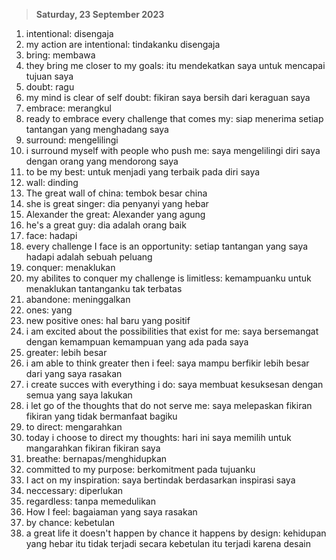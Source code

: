 > **Saturday, 23 September 2023**
<ol type="1">
    <li>intentional: disengaja</li>
    <li>my action are intentional: tindakanku disengaja</li>
    <li>bring: membawa</li>
    <li>they bring me closer to my goals: itu mendekatkan saya untuk mencapai tujuan saya</li>
    <li>doubt: ragu</li>
    <li>my mind is clear of self doubt: fikiran saya bersih dari keraguan saya</li>
    <li>embrace: merangkul</li>
    <li>ready to embrace every challenge that comes my: siap menerima setiap tantangan yang menghadang saya</li>
    <li>surround: mengelilingi</li>
    <li>i surround myself with people who push me: saya mengelilingi diri saya dengan orang yang mendorong saya</li>
    <li>to be my best: untuk menjadi yang terbaik pada diri saya</li>
    <li>wall: dinding</li>
    <li>The great wall of china: tembok besar china</li>
    <li>she is great singer: dia penyanyi yang hebar</li>
    <li>Alexander the great: Alexander yang agung</li>
    <li>he's a great guy: dia adalah orang baik</li>
    <li>face: hadapi</li>
    <li>every challenge I face is an opportunity: setiap tantangan yang saya hadapi adalah sebuah peluang</li>
    <li>conquer: menaklukan</li>
    <li>my abilites to conquer my challenge is limitless: kemampuanku untuk menaklukan tantanganku tak terbatas</li>
    <li>abandone: meninggalkan</li>
    <li>ones: yang</li>
    <li>new positive ones: hal baru yang positif</li>
    <li>i am excited about the possibilities that exist for me: saya bersemangat dengan kemampuan kemampuan yang ada pada saya</li>
    <li>greater: lebih besar</li>
    <li>i am able to think greater then i feel: saya  mampu berfikir lebih besar dari yang saya rasakan</li>
    <li>i create succes with everything i do: saya membuat kesuksesan dengan semua yang saya lakukan</li>
    <li>i let go of the thoughts that do not serve me: saya melepaskan fikiran fikiran yang tidak bermanfaat bagiku</li>
    <li>to direct: mengarahkan</li>
    <li>today i choose to direct my thoughts: hari ini saya memilih untuk mangarahkan fikiran fikiran saya</li>
    <li>breathe: bernapas/menghidupkan</li>
    <li>committed to my purpose: berkomitment pada tujuanku</li>
    <li>I act on my inspiration: saya bertindak berdasarkan inspirasi saya</li>
    <li>neccessary: diperlukan</li>
    <li>regardless: tanpa memedulikan</li>
    <li>How I feel: bagaiaman yang saya rasakan</li>
    <li>by chance: kebetulan</li>
    <li>a great life it doesn't happen by chance it happens by design: kehidupan yang hebar itu tidak terjadi secara kebetulan itu terjadi karena desain</li>
</ol>


